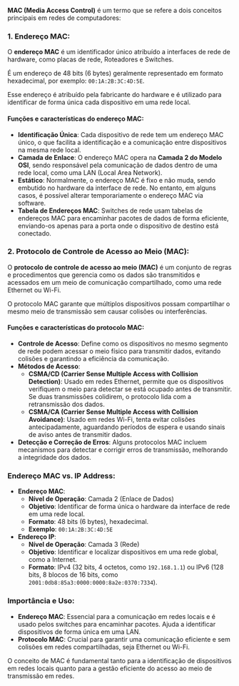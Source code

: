

**MAC (Media Access Control)** é um termo que se refere a dois conceitos principais em redes de computadores:

### 1. **Endereço MAC**:

O **endereço MAC** é um identificador único atribuído a interfaces de rede de hardware, como placas de rede, Roteadores e Switches. 

É um endereço de 48 bits (6 bytes) geralmente representado em formato hexadecimal, por exemplo: `00:1A:2B:3C:4D:5E`. 

Esse endereço é atribuído pela fabricante do hardware e é utilizado para identificar de forma única cada dispositivo em uma rede local.

#### Funções e características do endereço MAC:

- **Identificação Única**: Cada dispositivo de rede tem um endereço MAC único, o que facilita a identificação e a comunicação entre dispositivos na mesma rede local.
- **Camada de Enlace**: O endereço MAC opera na **Camada 2 do Modelo OSI**, sendo responsável pela comunicação de dados dentro de uma rede local, como uma LAN (Local Area Network).
- **Estático**: Normalmente, o endereço MAC é fixo e não muda, sendo embutido no hardware da interface de rede. No entanto, em alguns casos, é possível alterar temporariamente o endereço MAC via software.
- **Tabela de Endereços MAC**: Switches de rede usam tabelas de endereços MAC para encaminhar pacotes de dados de forma eficiente, enviando-os apenas para a porta onde o dispositivo de destino está conectado.

### 2. **Protocolo de Controle de Acesso ao Meio (MAC)**:

O **protocolo de controle de acesso ao meio (MAC)** é um conjunto de regras e procedimentos que gerencia como os dados são transmitidos e acessados em um meio de comunicação compartilhado, como uma rede Ethernet ou Wi-Fi. 

O protocolo MAC garante que múltiplos dispositivos possam compartilhar o mesmo meio de transmissão sem causar colisões ou interferências.

#### Funções e características do protocolo MAC:

- **Controle de Acesso**: Define como os dispositivos no mesmo segmento de rede podem acessar o meio físico para transmitir dados, evitando colisões e garantindo a eficiência da comunicação.
- **Métodos de Acesso**:
    - **CSMA/CD (Carrier Sense Multiple Access with Collision Detection)**: Usado em redes Ethernet, permite que os dispositivos verifiquem o meio para detectar se está ocupado antes de transmitir. Se duas transmissões colidirem, o protocolo lida com a retransmissão dos dados.
    - **CSMA/CA (Carrier Sense Multiple Access with Collision Avoidance)**: Usado em redes Wi-Fi, tenta evitar colisões antecipadamente, aguardando períodos de espera e usando sinais de aviso antes de transmitir dados.
- **Detecção e Correção de Erros**: Alguns protocolos MAC incluem mecanismos para detectar e corrigir erros de transmissão, melhorando a integridade dos dados.

### Endereço MAC vs. IP Address:

- **Endereço MAC**:
    - **Nível de Operação**: Camada 2 (Enlace de Dados)
    - **Objetivo**: Identificar de forma única o hardware da interface de rede em uma rede local.
    - **Formato**: 48 bits (6 bytes), hexadecimal.
    - **Exemplo**: `00:1A:2B:3C:4D:5E`
- **Endereço IP**:
    - **Nível de Operação**: Camada 3 (Rede)
    - **Objetivo**: Identificar e localizar dispositivos em uma rede global, como a Internet.
    - **Formato**: IPv4 (32 bits, 4 octetos, como `192.168.1.1`) ou IPv6 (128 bits, 8 blocos de 16 bits, como `2001:0db8:85a3:0000:0000:8a2e:0370:7334`).

### Importância e Uso:

- **Endereço MAC**: Essencial para a comunicação em redes locais e é usado pelos switches para encaminhar pacotes. Ajuda a identificar dispositivos de forma única em uma LAN.
- **Protocolo MAC**: Crucial para garantir uma comunicação eficiente e sem colisões em redes compartilhadas, seja Ethernet ou Wi-Fi.

O conceito de MAC é fundamental tanto para a identificação de dispositivos em redes locais quanto para a gestão eficiente do acesso ao meio de transmissão em redes.